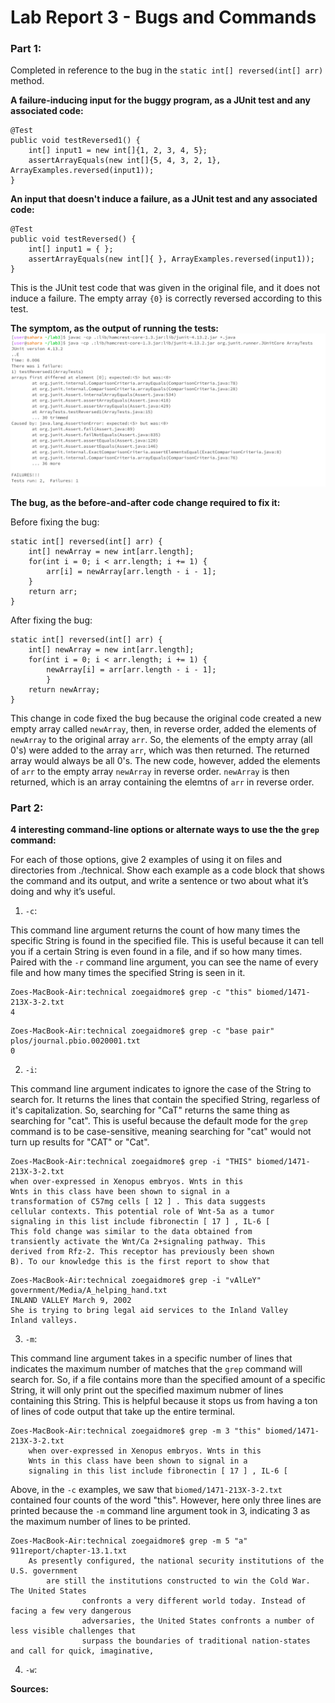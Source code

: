 
# Lab Report 3 - Bugs and Commands

### Part 1:

Completed in reference to the bug in the `static int[] reversed(int[] arr)` method.

**A failure-inducing input for the buggy program, as a JUnit test and any associated code:**
```
@Test
public void testReversed1() {
	int[] input1 = new int[]{1, 2, 3, 4, 5};
	assertArrayEquals(new int[]{5, 4, 3, 2, 1}, ArrayExamples.reversed(input1));
}
```

**An input that doesn't induce a failure, as a JUnit test and any associated code:**
```
@Test
public void testReversed() {
	int[] input1 = { };
	assertArrayEquals(new int[]{ }, ArrayExamples.reversed(input1));
}
```
This is the JUnit test code that was given in the original file, and it does not induce a failure. The empty array `{0}` is correctly reversed according to this test.

**The symptom, as the output of running the tests:**
![](FailureOutput.png)


**The bug, as the before-and-after code change required to fix it:**

Before fixing the bug:
```
static int[] reversed(int[] arr) {
	int[] newArray = new int[arr.length];
	for(int i = 0; i < arr.length; i += 1) {
		arr[i] = newArray[arr.length - i - 1];
	}
	return arr;
}
```

After fixing the bug:
```
static int[] reversed(int[] arr) {
	int[] newArray = new int[arr.length]; 
	for(int i = 0; i < arr.length; i += 1) {
		newArray[i] = arr[arr.length - i - 1];
    	}
	return newArray;
}
```

This change in code fixed the bug because the original code created a new empty array called `newArray`, then, in reverse order, added the elements of `newArray` to the original array `arr`. So, the elements of the empty array (all 0's) were added to the array `arr`, which was then returned. The returned array would always be all 0's.
The new code, however, added the elements of `arr` to the empty array `newArray` in reverse order. `newArray` is then returned, which is an array containing the elemtns of `arr` in reverse order. 


### Part 2:

**4 interesting command-line options or alternate ways to use the the `grep` command:**

For each of those options, give 2 examples of using it on files and directories from ./technical. Show each example as a code block that shows the command and its output, and write a sentence or two about what it’s doing and why it’s useful.


1. `-c`:

This command line argument returns the count of how many times the specific String is found in the specified file. This is useful 	because it can tell you if a certain String is even found in a file, and if so how many times. Paired with the `-r` command line 	argument, you can see the name of every file and how many times the specified String is seen in it.


```
Zoes-MacBook-Air:technical zoegaidmore$ grep -c "this" biomed/1471-213X-3-2.txt
4
```

 
```
Zoes-MacBook-Air:technical zoegaidmore$ grep -c "base pair" plos/journal.pbio.0020001.txt
0
```

2. `-i`:

This command line argument indicates to ignore the case of the String to search for. It returns the lines that contain the specified String, regarless of it's capitalization. So, searching for "CaT" returns the same thing as searching for "cat". This is useful because the default mode for the `grep` command is to be case-sensitive, meaning searching for "cat" would not turn up results for "CAT" or "Cat".

```
Zoes-MacBook-Air:technical zoegaidmore$ grep -i "THIS" biomed/1471-213X-3-2.txt
when over-expressed in Xenopus embryos. Wnts in this
Wnts in this class have been shown to signal in a
transformation of C57mg cells [ 12 ] . This data suggests
cellular contexts. This potential role of Wnt-5a as a tumor
signaling in this list include fibronectin [ 17 ] , IL-6 [
This fold change was similar to the data obtained from
transiently activate the Wnt/Ca 2+signaling pathway. This
derived from Rfz-2. This receptor has previously been shown
B). To our knowledge this is the first report to show that
```

```
Zoes-MacBook-Air:technical zoegaidmore$ grep -i "vAlLeY" government/Media/A_helping_hand.txt 
INLAND VALLEY March 9, 2002
She is trying to bring legal aid services to the Inland Valley
Inland valleys.
```

3. `-m`:

This command line argument takes in a specific number of lines that indicates the maximum number of matches that the `grep` command will search for. So, if a file contains more than the specified amount of a specific String, it will only print out the specified maximum nubmer of lines containing this String. This is helpful because it stops us from having a ton of lines of code output that take up the entire terminal.

```
Zoes-MacBook-Air:technical zoegaidmore$ grep -m 3 "this" biomed/1471-213X-3-2.txt
	when over-expressed in Xenopus embryos. Wnts in this
	Wnts in this class have been shown to signal in a
	signaling in this list include fibronectin [ 17 ] , IL-6 [
```
Above, in the `-c` examples, we saw that `biomed/1471-213X-3-2.txt` contained four counts of the word "this". However, here only three lines are printed because the `-m` command line argument took in 3, indicating 3 as the maximum number of lines to be printed. 

```
Zoes-MacBook-Air:technical zoegaidmore$ grep -m 5 "a" 911report/chapter-13.1.txt
	As presently configured, the national security institutions of the U.S. government
		are still the institutions constructed to win the Cold War. The United States
                confronts a very different world today. Instead of facing a few very dangerous
                adversaries, the United States confronts a number of less visible challenges that
                surpass the boundaries of traditional nation-states and call for quick, imaginative,
```

4. `-w`:

**Sources:**
